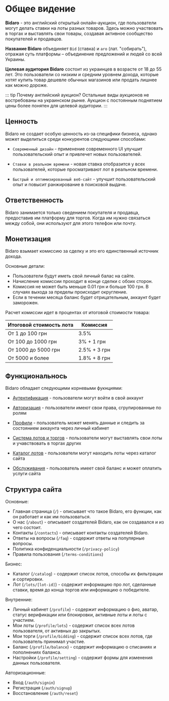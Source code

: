 # Общее видение

**Bidaro** - это английский открытый онлайн-аукцион, где пользователи могут делать ставки на лоты разных товаров. Здесь можно участвовать в торгах и выставлять свои товары, создавая активное сообщество покупателей и продавцов.

**Название Bidaro** объединяет `Bid` (ставка) и `aro` (лат. "собирать"), отражая суть платформы – объединение предложений и людей со всей Украины.

**Целевая аудитория Bidaro** состоит из украинцев в возрасте от 18 до 55 лет. Это пользователи со низким и средним уровнем дохода, которые хотят купить товар дешевле обычных магазинов или продать лишнее как можно дороже.

::: tip Почему английский аукцион?
Остальные виды аукционов не востребованы на украинском рынке. Аукцион с постоянным поднятием цены более понятен для целевой аудитории.
:::

## Ценность

Bidaro не создает особую ценность из-за специфики бизнеса, однако может выделиться среди конкурентов следующими способами:

- `Современный дизайн` - применение современного UI улучшит пользовательский опыт и привлечет новых пользователей.

- `Ставки в реальном времени` - новая ставка отобразится у всех пользователей, которые просматривают лот в реальном времени.

- `Быстрый и оптимизированный веб-сайт` - улучшит пользовательский опыт и повысит ранжирование в поисковой выдаче.

## Ответственность

Bidaro занимается только сведением покупателя и продавца, предоставив им платформу для торгов. Когда им нужно связаться между собой, они используют для этого телефон или почту.

## Монетизация

Bidaro взымает комиссию за сделку и это его единственный источник дохода.

Основные детали:

- Пользователи будут иметь свой личный балас на сайте.
- Начисление комиссии проходит в конце сделки с обоих сторон.
- Комиссия не может быть меньше 0.01 грн и больше 100 грн. В случаях выхода за пределы происходит округление.
- Если в течении месяца баланс будет отрицательным, аккаунт будет заморожен.

Расчет комиссии идет в процентах от итоговой стоимости товара:

| Итоговой стоимость лота | Комиссия
| -                       | -
| От 1 до 100 грн         | 3.5%
| От 100 до 1000 грн      | 3% + 1 грн
| От 1000 до 5000 грн     | 2.5% + 3 грн
| От 5000 и более         | 1.8% + 8 грн

## Функциональнось

Bidaro обладает следующими корневыми фукнциями:

- [Аутентификация](./authentication.md) - пользователи могут войти в свой аккаунт

- [Авторизация](./authorization.md) - пользователи имеют свои права, сгрупированные по ролям

- [Профили](./profiles.md) - пользователь может менять данные и следить за состоянием аккаунта через личный кабинет

- [Система лотов и торгов](./bidding.md) - пользователи могут выставлять свои лоты и учавствовать в торгах других

- [Каталог лотов](./catalog.md) - пользователи могут находить лоты через каталог сайта

- [Обслуживания](./maintenance.md) - пользователь имеет свой баланс и может оплатить услуги сайта

## Структура сайта

Основные:

- Главная страница (`/`) - описывает что такое Bidaro, его функции, как он работает и как им пользоваться.
- О нас (`/about`) - описывает создателей Bidaro, как он создавался и из чего состоит.
- Контакты (`/contacts`) - описывает контакты создателей Bidaro.
- Ответы на вопросы (`/faq`) - содержит ответы на популярные вопросы.
- Политика конфиденциальности (`/privacy-policy`)
- Правила пользования (`/terms-conditions`)

Бизнес:

- Каталог (`/catalog`) - содержит список лотов, способы их фильтрации и сортировки.
- Лот (`/lots/[lot-id]`) - содержит информацию про лот, сделанные ставки, время до конца торгов или информацию о победителе.

Внутренние:

- Личный кабинет (`/profile`) - содержит информацию о фио, аватар, статус верификации или блокировки, активные лоты и лоты с участием.
- Мои лоты (`/profile/lots`) - содержит список всех лотов пользователя, от активных до закрытых.
- Мои торги (`/profile/bidding`) - содержит список всех лотов, где пользователь принимал участие.
- Баланс (`/profile/balance`) - содержит информацию о списаниях и пополнениях баланса.
- Настройки (`/profile/setting`) - содержит формы для изменения данных пользователя.

Авторизационные:

- Вход (`/auth/signin`)
- Регистрация (`/auth/signup`)
- Восстановление (`/auth/reset`)
